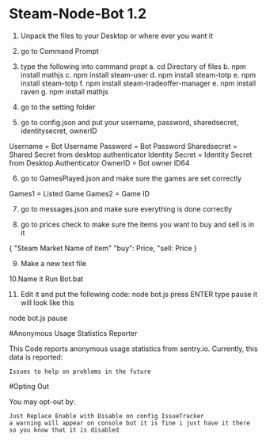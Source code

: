 # Steam-Node-Bot 1.2

1. Unpack the files to your Desktop or where ever you want it

2. go to Command Prompt

3. type the following into command propt
    a. cd Directory of files 
    b. npm install mathjs
    c. npm install steam-user
    d. npm install steam-totp
    e. npm install steam-totp
    f. npm install steam-tradeoffer-manager
    e. npm install raven
    g. npm install mathjs


4. go to the setting folder

5. go to config.json and put your username, password, sharedsecret, identitysecret, ownerID

Username = Bot Username
Password = Bot Password
Sharedsecret = Shared Secret from desktop authenticator
Identity Secret = Identity Secret from Desktop Authenticator
OwnerID = Bot owner ID64


6. go to GamesPlayed.json and make sure the games are set correctly

Games1 = Listed Game
Games2 = Game ID


7. go to messages.json and make sure everything is done correctly 

8. go to prices check to make sure the items you want to buy and  sell is in it 

{
"Steam Market Name of item"
"buy": Price,
"sell: Price
}

9. Make a new text file

10.Name it Run Bot.bat

11. Edit it and put the following code: node bot.js press ENTER  type pause
it will look like this 

node bot.js
pause


#Anonymous Usage Statistics Reporter

This Code reports anonymous usage statistics from sentry.io. Currently, this data is reported:

    Issues to help on problems in the future


#Opting Out

You may opt-out by:

    Just Replace Enable with Disable on config IssueTracker
    a warning will appear on console but it is fine i just have it there so you know that it is disabled
    



